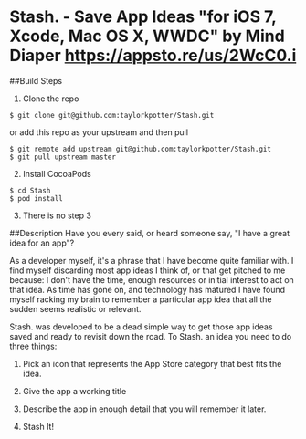 Stash. - Save App Ideas "for iOS 7, Xcode, Mac OS X, WWDC" by Mind Diaper https://appsto.re/us/2WcC0.i
=====

##Build Steps

1. Clone the repo
```
$ git clone git@github.com:taylorkpotter/Stash.git
```
or add this repo as your upstream and then pull
```
$ git remote add upstream git@github.com:taylorkpotter/Stash.git
$ git pull upstream master
```

2. Install CocoaPods
```
$ cd Stash
$ pod install
```

3. There is no step 3

##Description
Have you every said, or heard someone say, "I have a great idea for an app"?

As a developer myself, it's a phrase that I have become quite familiar with. I find myself discarding most app ideas I think of, or that get pitched to me because: I don't have the time, enough resources or initial interest to act on that idea. As time has gone on, and technology has matured I have found myself racking my brain to remember a particular app idea that all the sudden seems realistic or relevant.

Stash. was developed to be a dead simple way to get those app ideas saved and ready to revisit down the road. To Stash. an idea you need to do three things:

1. Pick an icon that represents the App Store category that best fits the idea.

2. Give the app a working title

3. Describe the app in enough detail that you will remember it later. 

4. Stash It!
